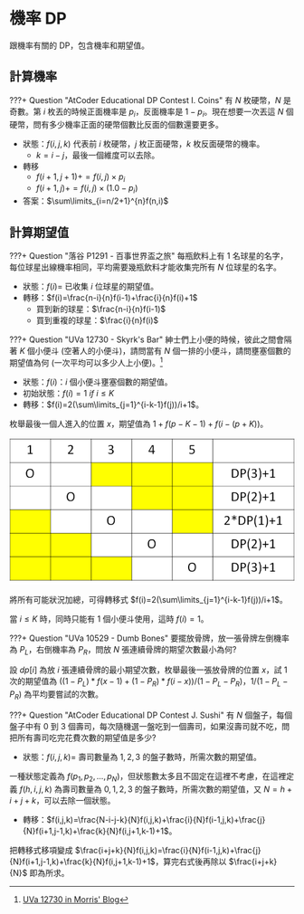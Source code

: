 # 機率 DP

跟機率有關的 DP，包含機率和期望值。

## 計算機率

???+ Question "AtCoder Educational DP Contest I. Coins"
    有 $N$ 枚硬幣，$N$ 是奇數。第 $i$ 枚丟的時候正⾯機率是 $p_i$，反⾯機率是 $1-p_i$。現在想要⼀次丟這 $N$ 個硬幣，問有多少機率正⾯的硬幣個數比反⾯的個數還要更多。

- 狀態：$f(i,j,k)$ 代表前 $i$ 枚硬幣，$j$ 枚正面硬幣，$k$ 枚反面硬幣的機率。
    - $k=i-j$，最後一個維度可以去除。
- 轉移
    - $f(i+1,j+1)+=f(i,j)\times p_i$
    - $f(i+1,j)+=f(i,j)\times (1.0-p_i)$
- 答案：$\sum\limits_{i=n/2+1}^{n}f(n,i)$

## 計算期望值

???+ Question "落谷 P1291 - 百事世界盃之旅"
    每瓶飲料上有 $1$ 名球星的名字，每位球星出線機率相同，平均需要幾瓶飲料才能收集完所有 $N$ 位球星的名字。

- 狀態：$f(i)=$ 已收集 $i$ 位球星的期望值。
- 轉移：$f(i)=\frac{n-i}{n}f(i-1)+\frac{i}{n}f(i)+1$
    - 買到新的球星：$\frac{n-i}{n}f(i-1)$
    - 買到重複的球星：$\frac{i}{n}f(i)$

???+ Question "UVa 12730 - Skyrk's Bar"
    紳士們上小便的時候，彼此之間會隔著 $K$ 個小便斗 (空著人的小便斗)，請問當有 $N$ 個一排的小便斗，請問壅塞個數的期望值為何 (一次平均可以多少人上小便)。[^1]

- 狀態：$f(i)$：$i$ 個小便斗壅塞個數的期望值。
- 初始狀態：$f(i)=1\ if\ i\le K$
- 轉移：$f(i)=2(\sum\limits_{j=1}^{i-k-1}f(j))/i+1$。

枚舉最後一個人進入的位置 $x$，期望值為 $1+f(p-K-1)+f(i-(p+K))$。

![](images/uva12730.png)

將所有可能狀況加總，可得轉移式 $f(i)=2(\sum\limits_{j=1}^{i-k-1}f(j))/i+1$。

當 $i\le K$ 時，同時只能有 $1$ 個小便斗使用，這時 $f(i)=1$。

???+ Question "UVa 10529 - Dumb Bones"
    要擺放骨牌，放一張骨牌左倒機率為 $P_L$，右倒機率為 $P_R$，問放 $N$ 張連續骨牌的期望次數最小為何?

設 $dp[i]$ 為放 $i$ 張連續骨牌的最小期望次數，枚舉最後一張放骨牌的位置 $x$，試 $1$ 次的期望值為 $((1-P_L)*f(x-1)+(1-P_R)*f(i-x))/(1-P_L-P_R)$，$1/(1-P_L-P_R)$ 為平均要嘗試的次數。

???+ Question "AtCoder Educational DP Contest J. Sushi"
    有 $N$ 個盤子，每個盤子中有 $0$ 到 $3$ 個壽司，每次隨機選一盤吃到一個壽司，如果沒壽司就不吃，問把所有壽司吃完花費次數的期望值是多少?

- 狀態：$f(i,j,k)=$ 壽司數量為 $1,2,3$ 的盤子數時，所需次數的期望值。

一種狀態定義為 $f(p_1,p_2,...,p_N)$，但狀態數太多且不固定在這裡不考慮，在這裡定義 $f(h,i,j,k)$ 為壽司數量為 $0,1,2,3$ 的盤子數時，所需次數的期望值，又 $N=h+i+j+k$，可以去除一個狀態。

- 轉移：$f(i,j,k)=\frac{N-i-j-k}{N}f(i,j,k)+\frac{i}{N}f(i-1,j,k)+\frac{j}{N}f(i+1,j-1,k)+\frac{k}{N}f(i,j+1,k-1)+1$。

把轉移式移項變成 $\frac{i+j+k}{N}f(i,j,k)=\frac{i}{N}f(i-1,j,k)+\frac{j}{N}f(i+1,j-1,k)+\frac{k}{N}f(i,j+1,k-1)+1$，算完右式後再除以 $\frac{i+j+k}{N}$ 即為所求。

[^1]:[UVa 12730 in Morris' Blog](https://morris821028.github.io/2014/08/30/oj/uva/uva-12730/)
